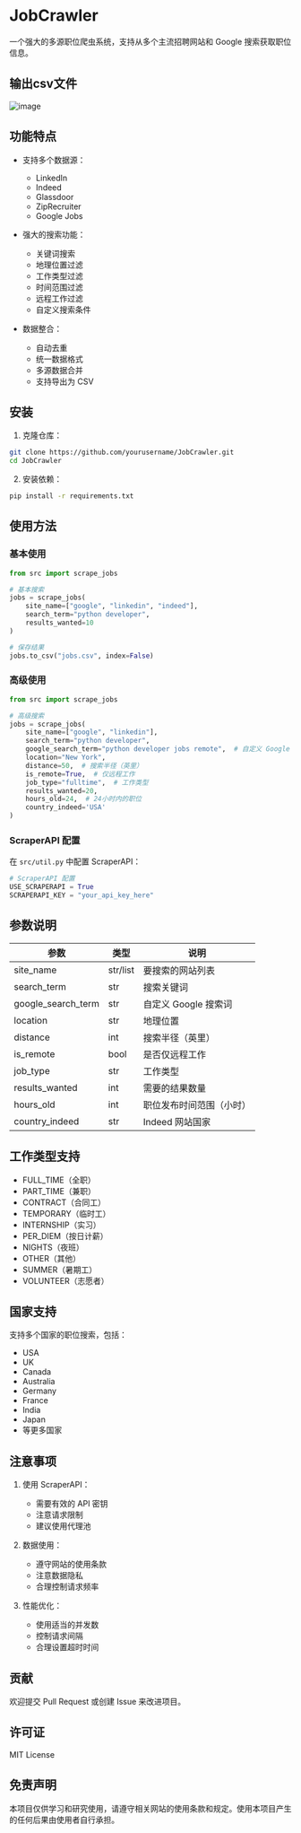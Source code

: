 # JobCrawler

一个强大的多源职位爬虫系统，支持从多个主流招聘网站和 Google 搜索获取职位信息。
## 输出csv文件
![image](https://github.com/user-attachments/assets/ccba4114-21aa-4a8a-bde6-9d795f31bb72)

## 功能特点

- 支持多个数据源：
  - LinkedIn
  - Indeed
  - Glassdoor
  - ZipRecruiter
  - Google Jobs


- 强大的搜索功能：
  - 关键词搜索
  - 地理位置过滤
  - 工作类型过滤
  - 时间范围过滤
  - 远程工作过滤
  - 自定义搜索条件

- 数据整合：
  - 自动去重
  - 统一数据格式
  - 多源数据合并
  - 支持导出为 CSV

## 安装

1. 克隆仓库：
```bash
git clone https://github.com/yourusername/JobCrawler.git
cd JobCrawler
```

2. 安装依赖：
```bash
pip install -r requirements.txt
```

## 使用方法

### 基本使用

```python
from src import scrape_jobs

# 基本搜索
jobs = scrape_jobs(
    site_name=["google", "linkedin", "indeed"],
    search_term="python developer",
    results_wanted=10
)

# 保存结果
jobs.to_csv("jobs.csv", index=False)
```

### 高级使用

```python
from src import scrape_jobs

# 高级搜索
jobs = scrape_jobs(
    site_name=["google", "linkedin"],
    search_term="python developer",
    google_search_term="python developer jobs remote",  # 自定义 Google 搜索词
    location="New York",
    distance=50,  # 搜索半径（英里）
    is_remote=True,  # 仅远程工作
    job_type="fulltime",  # 工作类型
    results_wanted=20,
    hours_old=24,  # 24小时内的职位
    country_indeed='USA'
)
```

### ScraperAPI 配置

在 `src/util.py` 中配置 ScraperAPI：

```python
# ScraperAPI 配置
USE_SCRAPERAPI = True
SCRAPERAPI_KEY = "your_api_key_here"
```

## 参数说明

| 参数 | 类型 | 说明 |
|------|------|------|
| site_name | str/list | 要搜索的网站列表 |
| search_term | str | 搜索关键词 |
| google_search_term | str | 自定义 Google 搜索词 |
| location | str | 地理位置 |
| distance | int | 搜索半径（英里） |
| is_remote | bool | 是否仅远程工作 |
| job_type | str | 工作类型 |
| results_wanted | int | 需要的结果数量 |
| hours_old | int | 职位发布时间范围（小时） |
| country_indeed | str | Indeed 网站国家 |

## 工作类型支持

- FULL_TIME（全职）
- PART_TIME（兼职）
- CONTRACT（合同工）
- TEMPORARY（临时工）
- INTERNSHIP（实习）
- PER_DIEM（按日计薪）
- NIGHTS（夜班）
- OTHER（其他）
- SUMMER（暑期工）
- VOLUNTEER（志愿者）

## 国家支持

支持多个国家的职位搜索，包括：
- USA
- UK
- Canada
- Australia
- Germany
- France
- India
- Japan
- 等更多国家

## 注意事项

1. 使用 ScraperAPI：
   - 需要有效的 API 密钥
   - 注意请求限制
   - 建议使用代理池

2. 数据使用：
   - 遵守网站的使用条款
   - 注意数据隐私
   - 合理控制请求频率

3. 性能优化：
   - 使用适当的并发数
   - 控制请求间隔
   - 合理设置超时时间

## 贡献

欢迎提交 Pull Request 或创建 Issue 来改进项目。

## 许可证

MIT License

## 免责声明

本项目仅供学习和研究使用，请遵守相关网站的使用条款和规定。使用本项目产生的任何后果由使用者自行承担。
